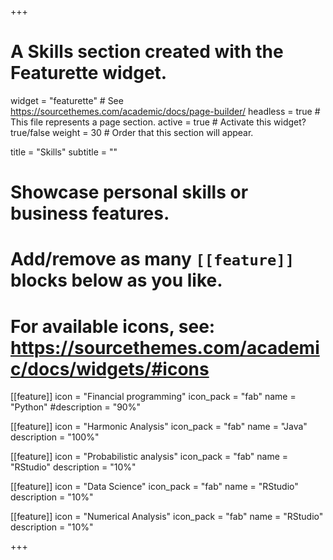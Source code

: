 +++
# A Skills section created with the Featurette widget.
widget = "featurette"  # See https://sourcethemes.com/academic/docs/page-builder/
headless = true  # This file represents a page section.
active = true  # Activate this widget? true/false
weight = 30  # Order that this section will appear.

title = "Skills"
subtitle = ""

# Showcase personal skills or business features.
# 
# Add/remove as many `[[feature]]` blocks below as you like.
# 
# For available icons, see: https://sourcethemes.com/academic/docs/widgets/#icons

[[feature]]
  icon = "Financial programming"
  icon_pack = "fab"
  name = "Python"
  #description = "90%"
  
[[feature]]
  icon = "Harmonic Analysis"
  icon_pack = "fab"
  name = "Java"
  description = "100%"  
  
[[feature]]
  icon = "Probabilistic analysis"
  icon_pack = "fab"
  name = "RStudio"
  description = "10%"

[[feature]]
  icon = "Data Science"
  icon_pack = "fab"
  name = "RStudio"
  description = "10%"

[[feature]]
  icon = "Numerical Analysis"
  icon_pack = "fab"
  name = "RStudio"
  description = "10%"

+++

